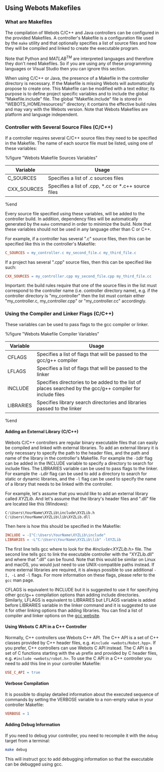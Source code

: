 ## Using Webots Makefiles

### What are Makefiles

The compilation of Webots C/C++ and Java controllers can be configured in the provided Makefiles.
A controller's Makefile is a configuration file used by the `make` utility and that optionally specifies a list of source files and how they will be compiled and linked to create the executable program.

Note that Python and *MATLAB*<sup>TM</sup> are interpreted languages and therefore they don't need Makefiles.
So if you are using any of these programming languages or Visual Studio then you can ignore this section.

When using C/C++ or Java, the presence of a Makefile in the controller directory is necessary.
If the Makefile is missing Webots will automatically propose to create one.
This Makefile can be modified with a text editor; its purpose is to define project specific variables and to include the global "Makefile.include" file.
The global "Makefile.include" file is stored in "WEBOTS\_HOME/resources/" directory; it contains the effective build rules and may vary with the Webots version.
Note that Webots Makefiles are platform and language independent.

### Controller with Several Source Files (C/C++)

If a controller requires several C/C++ source files they need to be specified in the Makefile.
The name of each source file must be listed, using one of these variables:

%figure "Webots Makefile Sources Variables"

| Variable     | Usage                                                |
| ------------ | ---------------------------------------------------- |
| C\_SOURCES   | Specifies a list of .c sources files                 |
| CXX\_SOURCES | Specifies a list of .cpp, *.cc or *.c++ source files |

%end

Every source file specified using these variables, will be added to the controller build.
In addition, dependency files will be automatically generated by the `make` command in order to minimize the build.
Note that these variables should not be used in any language other than C or C++.

For example, if a controller has several ".c" source files, then this can be specified like this in the controller's Makefile:

```makefile
C_SOURCES = my_controller.c my_second_file.c my_third_file.c
```

If a project has several ".cpp" source files, then this can be specified like such:

```makefile
CXX_SOURCES = my_controller.cpp my_second_file.cpp my_third_file.cc
```

Important: the build rules require that one of the source files in the list must correspond to the controller name (i.e. controller directory name), e.g. if the controller directory is "my\_controller" then the list must contain either "my\_controller.c, my\_controller.cpp" or "my\_controller.cc" accordingly.

### Using the Compiler and Linker Flags (C/C++)

These variables can be used to pass flags to the gcc compiler or linker.

%figure "Webots Makefile Compiler Variables"

| Variable  | Usage                                                                                                      |
| --------- | ---------------------------------------------------------------------------------------------------------- |
| CFLAGS    | Specifies a list of flags that will be passed to the gcc/g++ compiler                                      |
| LFLAGS    | Specifies a list of flags that will be passed to the linker                                                |
| INCLUDE   | Specifies directories to be added to the list of places searched by the gcc/g++ compiler for include files |
| LIBRARIES | Specifies library search directories and libraries passed to the linker                                    |

%end

#### Adding an External Library (C/C++)

Webots C/C++ controllers are regular binary executable files that can easily be compiled and linked with external libraries.
To add an external library it is only necessary to specify the path to the header files, and the path and name of the library in the controller's Makefile.
For example the `-I`*dir* flag can be added in the INCLUDE variable to specify a directory to search for include files.
The LIBRARIES variable can be used to pass flags to the linker.
For example the `-L`*dir* flag can be used to add a directory to search for static or dynamic libraries, and the `-l` flag can be used to specify the name of a library that needs to be linked with the controller.

For example, let's assume that you would like to add an external library called *XYZLib*.
And let's assume that the library's header files and ".dll" file are located like this (Windows):

```
C:\Users\YourName\XYZLib\include\XYZLib.h
C:\Users\YourName\XYZLib\lib\XYZLib.dll
```

Then here is how this should be specified in the Makefile:

```makefile
INCLUDE = -I"C:\Users\YourName\XYZLib\include"
LIBRARIES = -L"C:\Users\YourName\XYZLib\lib" -lXYZLib
```

The first line tells gcc where to look for the *#include<XYZLib.h>* file.
The second line tells gcc to link the executable controller with the "XYZLib.dll" and where that ".dll" can be found.
Note that this would be similar on Linux and macOS, you would just need to use UNIX-compatible paths instead.
If more external libraries are required, it is always possible to use additional `-I, -L` and `-l` flags.
For more information on these flags, please refer to the `gcc` man page.

CFLAGS is equivalent to INCLUDE but it is suggested to use it for specifying other gcc/g++ compilation options than adding include directories.
Similarly, LFLAGS is equivalent to LIBRARIES but LFLAGS variable is added before LIBRARIES variable in the linker command and it is suggested to use it for other linking options than adding libraries.
You can find a list of compiler and linker options on the [gcc website](https://gcc.gnu.org/onlinedocs/gcc/Option-Summary.html#Option-Summary).

#### Using Webots C API in a C++ Controller

Normally, C++ controllers use Webots C++ API.
The C++ API is a set of C++ classes provided by C++ header files, e.g. `#include <webots/Robot.hpp>`.
If you prefer, C++ controllers can use Webots C API instead.
The C API is a set of C functions starting with the `wb` prefix and provided by C header files, e.g. `#include <webots/robot.h>`.
To use the C API in a C++ controller you need to add this line in your controller Makefile:

```makefile
USE_C_API = true
```

#### Verbose Compilation

It is possible to display detailed information about the executed sequence of commands by setting the VERBOSE variable to a non-empty value in your controller Makefile:

```makefile
VERBOSE = 1
```

#### Adding Debug Information

If you need to debug your controller, you need to recompile it with the `debug` target from a terminal:

```sh
make debug
```

This will instruct gcc to add debugging information so that the executable can be debugged using gcc.
